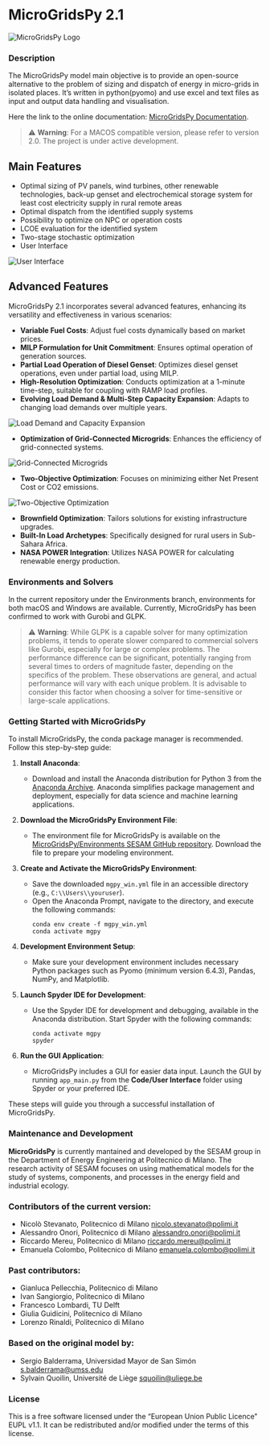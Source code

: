 
MicroGridsPy 2.1
======================== 

![MicroGridsPy Logo](https://user-images.githubusercontent.com/73618037/225138390-a5593e6d-6b9f-408b-ab28-60ac3a9871c8.png)

### Description

The MicroGridsPy model main objective is to provide an open-source alternative to the problem of sizing and dispatch of energy in micro-grids in isolated places. It’s written in python(pyomo) and use excel and text files as input and output data handling and visualisation.

Here the link to the online documentation: [MicroGridsPy Documentation](https://microgridspy-docs.readthedocs.io/en/latest/).

> :warning: **Warning**: For a MACOS compatible version, please refer to version 2.0. The project is under active development. 


## Main Features

- Optimal sizing of PV panels, wind turbines, other renewable technologies, back-up genset and electrochemical storage system for least cost electricity 
  supply in rural remote areas
- Optimal dispatch from the identified supply systems
- Possibility to optimize on NPC or operation costs
- LCOE evaluation for the identified system
- Two-stage stochastic optimization
- User Interface
  
![User Interface](https://github.com/SESAM-Polimi/MicroGridsPy-SESAM/blob/MicroGridsPy-2.1/docs/source/Images/Interface.png?raw=true)


## Advanced Features

MicroGridsPy 2.1 incorporates several advanced features, enhancing its versatility and effectiveness in various scenarios:

- **Variable Fuel Costs**: Adjust fuel costs dynamically based on market prices.
- **MILP Formulation for Unit Commitment**: Ensures optimal operation of generation sources.
- **Partial Load Operation of Diesel Genset**: Optimizes diesel genset operations, even under partial load, using MILP.
- **High-Resolution Optimization**: Conducts optimization at a 1-minute time-step, suitable for coupling with RAMP load profiles.
- **Evolving Load Demand & Multi-Step Capacity Expansion**: Adapts to changing load demands over multiple years.

![Load Demand and Capacity Expansion](https://user-images.githubusercontent.com/73618037/225139304-0c1d2ee3-5f2d-4b45-8c9f-21d967883f1b.png)

- **Optimization of Grid-Connected Microgrids**: Enhances the efficiency of grid-connected systems.

![Grid-Connected Microgrids](https://user-images.githubusercontent.com/73618037/225138883-b5085bb1-6378-4743-9ce5-b81bdab8dcba.png)

- **Two-Objective Optimization**: Focuses on minimizing either Net Present Cost or CO2 emissions.

![Two-Objective Optimization](https://user-images.githubusercontent.com/73618037/225139420-01a71137-c7be-4dda-a5e3-ba766f3780b4.png)

- **Brownfield Optimization**: Tailors solutions for existing infrastructure upgrades.
- **Built-In Load Archetypes**: Specifically designed for rural users in Sub-Sahara Africa.
- **NASA POWER Integration**: Utilizes NASA POWER for calculating renewable energy production.

	
### Environments and Solvers

In the current repository under the Environments branch, environments for both macOS and Windows are available. Currently, MicroGridsPy has been confirmed to work with Gurobi and GLPK.

> :warning: **Warning**: While GLPK is a capable solver for many optimization problems, it tends to operate slower compared to commercial solvers like Gurobi, especially for large or complex problems. The performance difference can be significant, potentially ranging from several times to orders of magnitude faster, depending on the specifics of the problem. These observations are general, and actual performance will vary with each unique problem. It is advisable to consider this factor when choosing a solver for time-sensitive or large-scale applications.

### Getting Started with MicroGridsPy

To install MicroGridsPy, the conda package manager is recommended. Follow this step-by-step guide:

1. **Install Anaconda**:
   - Download and install the Anaconda distribution for Python 3 from the [Anaconda Archive](https://repo.anaconda.com/archive/). Anaconda simplifies package management and deployment, especially for data science and machine learning applications.

2. **Download the MicroGridsPy Environment File**:
   - The environment file for MicroGridsPy is available on the [MicroGridsPy/Environments SESAM GitHub repository](https://github.com/SESAM-Polimi/MicroGridsPy-SESAM/tree/Environments). Download the file to prepare your modeling environment.

3. **Create and Activate the MicroGridsPy Environment**:
   - Save the downloaded `mgpy_win.yml` file in an accessible directory (e.g., `C:\\Users\\youruser`).
   - Open the Anaconda Prompt, navigate to the directory, and execute the following commands:
     ```
     conda env create -f mgpy_win.yml
     conda activate mgpy
     ```

4. **Development Environment Setup**:
   - Make sure your development environment includes necessary Python packages such as Pyomo (minimum version 6.4.3), Pandas, NumPy, and Matplotlib.

5. **Launch Spyder IDE for Development**:
   - Use the Spyder IDE for development and debugging, available in the Anaconda distribution. Start Spyder with the following commands:
     ```
     conda activate mgpy
     spyder
     ```

6. **Run the GUI Application**:
   - MicroGridsPy includes a GUI for easier data input. Launch the GUI by running `app_main.py` from the **Code/User Interface** folder using Spyder or your preferred IDE.

These steps will guide you through a successful installation of MicroGridsPy.

### Maintenance and Development

**MicroGridsPy** is currently mantained and developed by the SESAM group in the Department of Energy Engineering at Politecnico di Milano. The research activity of SESAM focuses on using mathematical models for the study of systems, components, and processes in the energy field and industrial ecology.

### Contributors of the current version:
- Nicolò Stevanato, Politecnico di Milano <nicolo.stevanato@polimi.it>
- Alessandro Onori, Politecnico di Milano <alessandro.onori@polimi.it>
- Riccardo Mereu, Politecnico di Milano <riccardo.mereu@polimi.it>
- Emanuela Colombo, Politecnico di Milano <emanuela.colombo@polimi.it>

### Past contributors:
- Gianluca Pellecchia, Politecnico di Milano 
- Ivan Sangiorgio, Politecnico di Milano 
- Francesco Lombardi, TU Delft 
- Giulia Guidicini, Politecnico di Milano 
- Lorenzo Rinaldi, Politecnico di Milano 

### Based on the original model by:
- Sergio Balderrama, Universidad Mayor de San Simón <s.balderrama@umss.edu>
- Sylvain Quoilin, Université de Liège <squoilin@uliege.be>

### License
This is a free software licensed under the “European Union Public Licence" EUPL v1.1. It 
can be redistributed and/or modified under the terms of this license.
